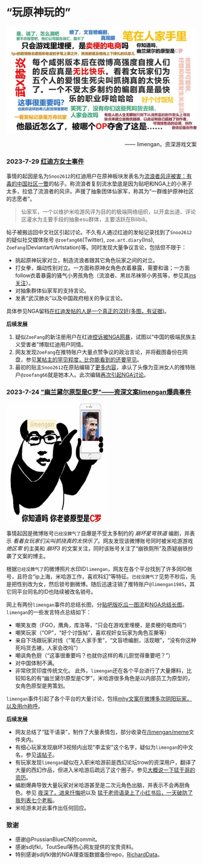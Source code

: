 # “玩原神玩的”
![limengan语录 version 1](./limengan/meme/大猛干典王%20ver.1.jpg)
<div style="text-align: right"> —— limengan，资深游戏文案 </div>


### 2023-7-29 [红迪方女士事件](./zoe_fang/)
事情的起因是名为`Snoo2612`的红迪用户在原神板块发表名为[流浪者风评被害：有毒的中国社区一瞥](./zoe_fang/About_Wanderers_drama_a_glimpse_into_Chinese_toxic_community.jpg)的帖子。称流浪者复刻流水垫底是因为贴吧和NGA上的小黑子太多，拉低了流浪者的风评。声援了抽象团体仙家军，称其为“一群维护原神社区的志愿者”。

> 仙家军，一个以维护米哈游风评为目的的极端网络组织，以开盒出道、评论区灌水为主要手段的抽象esu群体，主要活跃在Bilibili。

帖子被搬运回中文社区引起讨论。不久有人通过红迪的发帖记录找到了`Snoo2612`的疑似社交媒体账号 `@zoefang66`(Twitter), `zoe.art.diary`(Ins), `ZoeFang`(Deviantart/Artstation)等。同时发现大量争议言论，包括但不限于：
- 挑起原神玩家对立，制造流浪者跟其它角色玩家之间的对立。
- 打女拳，煽动性别对立。一方面称原神女角色衣着暴露，需要和谐；一方面follow衣着暴露的骚气小男孩角色（流浪者、黑丝吊袜带小男孩等，参见其[ins关注](./zoe_fang/ZoeFang_ins_follows.jpg)）。
- 对抽象群体仙家军的支持言论。
- 发表“武汉肺炎”以及中国政府相关的争议言论。

具体参见NGA留档[在红迪发帖的人是一个真正的汉奸(多图，有证据)](./zoe_fang/在红迪发帖的人是一个真正的汉奸/)。

**后续发展**
1. 疑似`ZoeFang`的新注册用户在红迪[控诉被NGA网暴](./zoe_fang/The_OP_of_the_Wanderer_drama.jpg)，试图以“中国的极端民族主义受害者”博取红迪用户同情。
2. 网友发现`ZoeFang`在推特账户大量点赞争议的政治言论，并将截图备份在网盘，参见[某帖主的罕见程度，比你能看到的还要罕见](./zoe_fang/某帖主的罕见程度_比你能看到的还要罕见.jpg)。
3. 最初的贴主`Snoo2612`在原贴编辑了[更多内容](./zoe_fang/zoefang_reddit_edit.jpg)，承认了头像为亚洲女人的推特账户`@zoefang66`就是她本人。此次编辑[再次引起NGA讨论](./zoe_fang/[NGA]Reddit热帖帖主编辑.jpg)。

### 2023-7-24 ["幽兰黛尔原型是C罗"——资深文案limengan爆典事件](./limengan/)
![limengan动图](./limengan/limengan.gif)

事情起因是微博账号`已经没脾气了`自爆是不受太多制约的 *崩坏星穹铁道* 编剧，并表示 *看着女玩家们尖叫抓挠真的太快乐了*。网友发现该微博账号同时被米哈游游戏 *绝区零* 的主美和 *崩坏3* 的文案关注，同时该账号关注了“崩铁厕所”及质疑崩铁抄袭了文案的博主。

根据`已经没脾气了`的微博照片水印ID`limengan`，网友在各个平台找到了许多同ID账号，且符合“ip上海，米哈游工作，喜欢科幻”等特征。`已经没脾气了`见势不秒后，先是把性别改为女，然后锁号删微博。随后迅速注销了推特账户`@limengan1985`，其它同平台同名的ID也陆续被改名销号。

网上有两份`limengan`事件的总结长图，分[贴吧版吃瓜一图流](./limengan/limengan_summary_tieba.jpg)和[NGA总结长图](./limengan/limengan_summary_NGA.png)。`limengan`的一些发言特点总结如下：
- 嘲笑友商（FGO，鹰角，库洛等，“只会在游戏里埋梗，是卖梗的电商吗”）
- 嘲笑玩家（“OP”，“好个讨饭帖”，喜欢视奸女玩家为角色互撕等）
- 亲自下场跟玩家对线（“笔在人家手里”，“文盲喷编剧，活现眼”，“没有你这种死吗货去裱，人家会改吗”）
- 嘲讽角色厨（“这事很重要吗？也就你这样的希儿厨觉得重要吧？”）
- 对中国体制不满。
- 非常欣赏印度传统文化。
此外，`limengan`还在各个平台进行了大量爆料，比较知名的有“幽兰黛尔原型是C罗”，米哈游很多角色是以内部员工为原型的，女角色原型是男策划。

`limengan`事件引起了各个平台的大量讨论，包括[mhy文案在微博多次阴阳玩家，以及用rh称呼](./limengan/[不吐不快]mhy文案在微博多次阴阳玩家_以及用rh称呼/)。

**后续发展**
- 网友总结了“猛干语录”，制作了大量表情包，部分收录在[/limengan/meme](./limengan/meme)文件夹内。
- 有细心玩家发现崩坏3视频内出现"李孟安"这个名字，疑似为`limengan`的中文名，参见[该帖子](./limengan/[热点事件]噔噔噔/1.png)。
- 有玩家发现`limengan`疑似在入职米哈游前是西幻论坛trow的资深用户，翻译了大量的西幻作品，但进入米哈游后疏远了这个圈子。参见[大概说一下猛干哥的资历](./limengan/[不吐不快]大概说一下猛干哥的资历/)。
- 编剧爆典导致大量玩家对米哈游甚至是二次元角色出脑，并表示不会再厨角色。参见
[夜深了，进来忏悔吧](./limengan/​[不吐不快]夜深了，进来忏悔吧/)以及
[猛干老师语录上了小红书后，一天破防了我列表七个老板](./limengan/[不吐不快]猛干老师语录上了小红书后，一天破防了我列表七个老板/)。
- 米哈游未对此事作出任何回应。


### 致谢
- 感谢@PrussianBlueCN的commit。
- 感谢sdljfkl，ToutSeul等热心网友提供的宝贵资料。
- 特别感谢sdljfkl做的NGA理查版数据备份repo，[RichardData](https://github.com/RichardGuyNotFavMHY/RichardData)。

